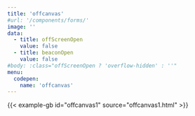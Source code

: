 ```yaml
---
title: 'offcanvas'
#url: '/components/forms/'
image: ''
data:
  - title: offScreenOpen
    value: false
  - title: beaconOpen
    value: false
#body: :class="offScreenOpen ? 'overflow-hidden' : ''"
menu:
  codepen:
    name: 'offcanvas'
---
```


{{< example-gb id="offcanvas1" source="offcanvas1.html" >}}
